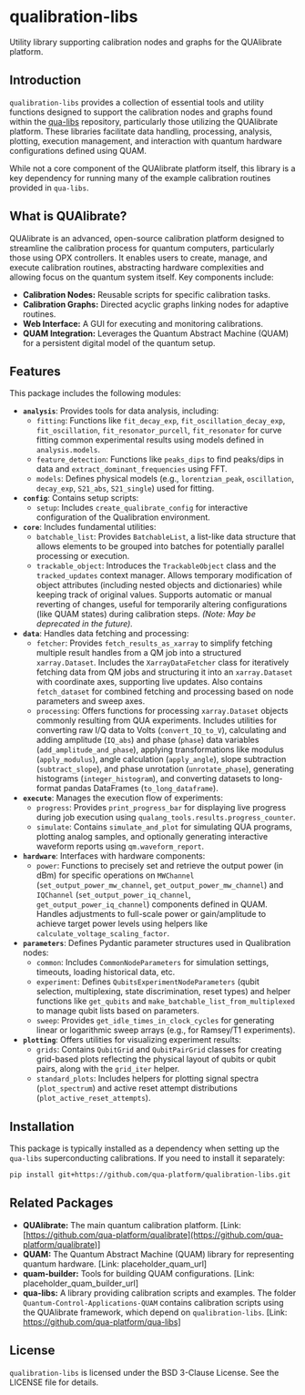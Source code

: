 # qualibration-libs

Utility library supporting calibration nodes and graphs for the QUAlibrate platform.

## Introduction

`qualibration-libs` provides a collection of essential tools and utility functions designed to support the calibration nodes and graphs found within the [qua-libs](https://github.com/qua-platform/qua-libs) repository, particularly those utilizing the QUAlibrate platform. These libraries facilitate data handling, processing, analysis, plotting, execution management, and interaction with quantum hardware configurations defined using QUAM.

While not a core component of the QUAlibrate platform itself, this library is a key dependency for running many of the example calibration routines provided in `qua-libs`.

## What is QUAlibrate?

QUAlibrate is an advanced, open-source calibration platform designed to streamline the calibration process for quantum computers, particularly those using OPX controllers. It enables users to create, manage, and execute calibration routines, abstracting hardware complexities and allowing focus on the quantum system itself. Key components include:

- **Calibration Nodes:** Reusable scripts for specific calibration tasks.
- **Calibration Graphs:** Directed acyclic graphs linking nodes for adaptive routines.
- **Web Interface:** A GUI for executing and monitoring calibrations.
- **QUAM Integration:** Leverages the Quantum Abstract Machine (QUAM) for a persistent digital model of the quantum setup.

## Features

This package includes the following modules:

- **`analysis`**: Provides tools for data analysis, including:
  - `fitting`: Functions like `fit_decay_exp`, `fit_oscillation_decay_exp`, `fit_oscillation`, `fit_resonator_purcell`, `fit_resonator` for curve fitting common experimental results using models defined in `analysis.models`.
  - `feature_detection`: Functions like `peaks_dips` to find peaks/dips in data and `extract_dominant_frequencies` using FFT.
  - `models`: Defines physical models (e.g., `lorentzian_peak`, `oscillation`, `decay_exp`, `S21_abs`, `S21_single`) used for fitting.
- **`config`**: Contains setup scripts:
  - `setup`: Includes `create_qualibrate_config` for interactive configuration of the Qualibration environment.
- **`core`**: Includes fundamental utilities:
  - `batchable_list`: Provides `BatchableList`, a list-like data structure that allows elements to be grouped into batches for potentially parallel processing or execution.
  - `trackable_object`: Introduces the `TrackableObject` class and the `tracked_updates` context manager. Allows temporary modification of object attributes (including nested objects and dictionaries) while keeping track of original values. Supports automatic or manual reverting of changes, useful for temporarily altering configurations (like QUAM states) during calibration steps. _(Note: May be deprecated in the future)._
- **`data`**: Handles data fetching and processing:
  - `fetcher`: Provides `fetch_results_as_xarray` to simplify fetching multiple result handles from a QM job into a structured `xarray.Dataset`. Includes the `XarrayDataFetcher` class for iteratively fetching data from QM jobs and structuring it into an `xarray.Dataset` with coordinate axes, supporting live updates. Also contains `fetch_dataset` for combined fetching and processing based on node parameters and sweep axes.
  - `processing`: Offers functions for processing `xarray.Dataset` objects commonly resulting from QUA experiments. Includes utilities for converting raw I/Q data to Volts (`convert_IQ_to_V`), calculating and adding amplitude (`IQ_abs`) and phase (`phase`) data variables (`add_amplitude_and_phase`), applying transformations like modulus (`apply_modulus`), angle calculation (`apply_angle`), slope subtraction (`subtract_slope`), and phase unrotation (`unrotate_phase`), generating histograms (`integer_histogram`), and converting datasets to long-format pandas DataFrames (`to_long_dataframe`).
- **`execute`**: Manages the execution flow of experiments:
  - `progress`: Provides `print_progress_bar` for displaying live progress during job execution using `qualang_tools.results.progress_counter`.
  - `simulate`: Contains `simulate_and_plot` for simulating QUA programs, plotting analog samples, and optionally generating interactive waveform reports using `qm.waveform_report`.
- **`hardware`**: Interfaces with hardware components:
  - `power`: Functions to precisely set and retrieve the output power (in dBm) for specific operations on `MWChannel` (`set_output_power_mw_channel`, `get_output_power_mw_channel`) and `IQChannel` (`set_output_power_iq_channel`, `get_output_power_iq_channel`) components defined in QUAM. Handles adjustments to full-scale power or gain/amplitude to achieve target power levels using helpers like `calculate_voltage_scaling_factor`.
- **`parameters`**: Defines Pydantic parameter structures used in Qualibration nodes:
  - `common`: Includes `CommonNodeParameters` for simulation settings, timeouts, loading historical data, etc.
  - `experiment`: Defines `QubitsExperimentNodeParameters` (qubit selection, multiplexing, state discrimination, reset types) and helper functions like `get_qubits` and `make_batchable_list_from_multiplexed` to manage qubit lists based on parameters.
  - `sweep`: Provides `get_idle_times_in_clock_cycles` for generating linear or logarithmic sweep arrays (e.g., for Ramsey/T1 experiments).
- **`plotting`**: Offers utilities for visualizing experiment results:
  - `grids`: Contains `QubitGrid` and `QubitPairGrid` classes for creating grid-based plots reflecting the physical layout of qubits or qubit pairs, along with the `grid_iter` helper.
  - `standard_plots`: Includes helpers for plotting signal spectra (`plot_spectrum`) and active reset attempt distributions (`plot_active_reset_attempts`).

## Installation

This package is typically installed as a dependency when setting up the `qua-libs` superconducting calibrations. If you need to install it separately:

```bash
pip install git+https://github.com/qua-platform/qualibration-libs.git
```

## Related Packages

- **QUAlibrate:** The main quantum calibration platform. [Link: [https://github.com/qua-platform/qualibrate](https://github.com/qua-platform/qualibrate)]
- **QUAM:** The Quantum Abstract Machine (QUAM) library for representing quantum hardware. [Link: placeholder_quam_url]
- **quam-builder:** Tools for building QUAM configurations. [Link: placeholder_quam_builder_url]
- **qua-libs:** A library providing calibration scripts and examples. The folder `Quantum-Control-Applications-QUAM` contains calibration scripts using the QUAlibrate framework, which depend on `qualibration-libs`. [Link: https://github.com/qua-platform/qua-libs]

## License

`qualibration-libs` is licensed under the BSD 3-Clause License. See the LICENSE file for details.
